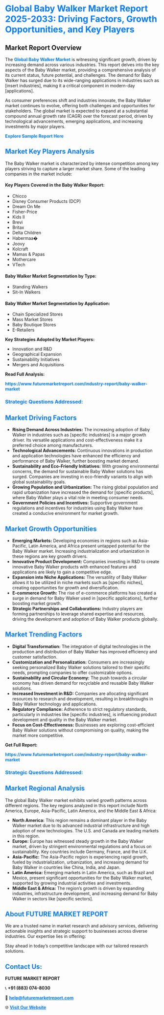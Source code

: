 <h1 style="color: #007BFF;">Global Baby Walker Market Report 2025-2033: Driving Factors, Growth Opportunities, and Key Players</h1>

<section id="overview">
<h2>Market Report Overview</h2>
<p>The <a href="https://www.futuremarketreport.com/industry-report/baby-walker-market" style="color: #007BFF; text-decoration: none;"><strong>Global Baby Walker Market</strong></a> is witnessing significant growth, driven by increasing demand across various industries. This report delves into the key aspects of the Baby Walker market, providing a comprehensive analysis of its current status, future potential, and challenges. The demand for Baby Walker has surged due to its wide-ranging applications in industries such as [insert industries], making it a critical component in modern-day [applications].</p>
<p>As consumer preferences shift and industries innovate, the Baby Walker market continues to evolve, offering both challenges and opportunities for stakeholders. The global market is expected to expand at a substantial compound annual growth rate (CAGR) over the forecast period, driven by technological advancements, emerging applications, and increasing investments by major players.</p>
</section>

<section id="overview">
<p><a href="https://www.futuremarketreport.com/request-sample/reportId=63963" style="color: #007BFF; text-decoration: none;"><strong>Explore Sample Report Here</strong></a></p>
</section>

<section id="key-players">
<h2 style="color: #007BFF;">Market Key Players Analysis</h2>
<p>The Baby Walker market is characterized by intense competition among key players striving to capture a larger market share. Some of the leading companies in the market include:</p>
<h4>Key Players Covered in the Baby Walker Report:</h4>
<ul><li>Chicco</li><li>Disney Consumer Products (DCP)</li><li>Dream On Me</li><li>Fisher-Price</li><li>Kids II</li><li>Brevi</li><li>Britax</li><li>Delta Children</li><li>Habermaa�</li><li>Joovy</li><li>Kolcraft</li><li>Mamas &amp; Papas</li><li>Mothercare</li><li>VTech</li></ul>
<h4>Baby Walker Market Segmentation by Type:</h4>
<ul><li>Standing Walkers</li><li>Sit-In Walkers</li></ul>

<h4>Baby Walker Market Segmentation by Application:</h4>
<ul><li>Chain Specialized Stores</li><li>Mass Market Stores</li><li>Baby Boutique Stores</li><li>E-Retailers</li></ul>
<p><strong>Key Strategies Adopted by Market Players:</strong></p>
<ul>
<li>Innovation and R&D</li>
<li>Geographical Expansion</li>
<li>Sustainability Initiatives</li>
<li>Mergers and Acquisitions</li>
</ul>
</section>

<section>
<p><strong>Read Full Analysis: </strong></p><a href="https://www.futuremarketreport.com/industry-report/baby-walker-market" style="color: #007BFF; text-decoration: none;"><strong>https://www.futuremarketreport.com/industry-report/baby-walker-market</strong></a>
<h3 style="color: #007BFF;">Strategic Questions Addressed:</h3>
</section>

<section id="driving-factors">
<h2 style="color: #007BFF;">Market Driving Factors</h2>
<ul>
<li><strong>Rising Demand Across Industries:</strong> The increasing adoption of Baby Walker in industries such as [specific industries] is a major growth driver. Its versatile applications and cost-effectiveness make it a preferred choice among manufacturers.</li>
<li><strong>Technological Advancements:</strong> Continuous innovations in production and application technologies have enhanced the efficiency and performance of Baby Walker, further boosting market demand.</li>
<li><strong>Sustainability and Eco-Friendly Initiatives:</strong> With growing environmental concerns, the demand for sustainable Baby Walker solutions has surged. Companies are investing in eco-friendly variants to align with global sustainability goals.</li>
<li><strong>Growing Population and Urbanization:</strong> The rising global population and rapid urbanization have increased the demand for [specific products], where Baby Walker plays a vital role in meeting consumer needs.</li>
<li><strong>Government Policies and Incentives:</strong> Supportive government regulations and incentives for industries using Baby Walker have created a conducive environment for market growth.</li>
</ul>
</section>

<section id="growth-opportunities">
<h2 style="color: #007BFF;">Market Growth Opportunities</h2>
<ul>
<li><strong>Emerging Markets:</strong> Developing economies in regions such as Asia-Pacific, Latin America, and Africa present untapped potential for the Baby Walker market. Increasing industrialization and urbanization in these regions are key growth drivers.</li>
<li><strong>Innovative Product Development:</strong> Companies investing in R&D to create innovative Baby Walker products with enhanced features and applications are likely to gain a competitive edge.</li>
<li><strong>Expansion into Niche Applications:</strong> The versatility of Baby Walker allows it to be utilized in niche markets such as [specific niches], creating opportunities for growth and diversification.</li>
<li><strong>E-commerce Growth:</strong> The rise of e-commerce platforms has created a surge in demand for Baby Walker used in [specific applications], further boosting market growth.</li>
<li><strong>Strategic Partnerships and Collaborations:</strong> Industry players are forming partnerships to leverage shared expertise and resources, driving the development and adoption of Baby Walker products globally.</li>
</ul>
</section>

<section id="trending-factors">
<h2 style="color: #007BFF;">Market Trending Factors</h2>
<ul>
<li><strong>Digital Transformation:</strong> The integration of digital technologies in the production and distribution of Baby Walker has improved efficiency and customer satisfaction.</li>
<li><strong>Customization and Personalization:</strong> Consumers are increasingly seeking personalized Baby Walker solutions tailored to their specific needs, prompting companies to offer customizable options.</li>
<li><strong>Sustainability and Circular Economy:</strong> The push towards a circular economy has driven demand for recyclable and reusable Baby Walker solutions.</li>
<li><strong>Increased Investment in R&D:</strong> Companies are allocating significant resources to research and development, resulting in breakthroughs in Baby Walker technology and applications.</li>
<li><strong>Regulatory Compliance:</strong> Adherence to strict regulatory standards, particularly in industries like [specific industries], is influencing product development and quality in the Baby Walker market.</li>
<li><strong>Focus on Cost-Effectiveness:</strong> Businesses are exploring cost-efficient Baby Walker solutions without compromising on quality, making the market more competitive.</li>
</ul>
</section>

<section>
<p><strong>Get Full Report: </strong></p><a href="https://www.futuremarketreport.com/industry-report/baby-walker-market" style="color: #007BFF; text-decoration: none;"><strong>https://www.futuremarketreport.com/industry-report/baby-walker-market</strong></a>
<h3 style="color: #007BFF;">Strategic Questions Addressed:</h3>
</section>


<section id="regional-analysis">
<h2 style="color: #007BFF;">Market Regional Analysis</h2>
<p>The global Baby Walker market exhibits varied growth patterns across different regions. The key regions analyzed in this report include North America, Europe, Asia-Pacific, Latin America, and the Middle East & Africa:</p>
<ul>
<li><strong>North America:</strong> This region remains a dominant player in the Baby Walker market due to its advanced industrial infrastructure and high adoption of new technologies. The U.S. and Canada are leading markets in this region.</li>
<li><strong>Europe:</strong> Europe has witnessed steady growth in the Baby Walker market, driven by stringent environmental regulations and a focus on sustainability. Key countries include Germany, France, and the U.K.</li>
<li><strong>Asia-Pacific:</strong> The Asia-Pacific region is experiencing rapid growth, fueled by industrialization, urbanization, and increasing demand for Baby Walker in countries like China, India, and Japan.</li>
<li><strong>Latin America:</strong> Emerging markets in Latin America, such as Brazil and Mexico, present significant opportunities for the Baby Walker market, supported by growing industrial activities and investments.</li>
<li><strong>Middle East & Africa:</strong> The region’s growth is driven by expanding industries, infrastructure development, and increasing demand for Baby Walker in sectors like [specific sectors].</li>
</ul>
</section>

<footer>
<h2 style="color: #007BFF;">About FUTURE MARKET REPORT</h2>
<p>We are a trusted name in market research and advisory services, delivering actionable insights and strategic support to businesses across diverse industries. Our expertise lies in offering:</p>

<p>Stay ahead in today’s competitive landscape with our tailored research solutions.</p>

<h2 style="color: #007BFF;">Contact Us:</h2>
<p><strong>FUTURE MARKET REPORT</strong></p>
<p>📞 <strong>+91 (883) 074-8030</strong></p>
<p>📧 <strong><a href="mailto:help@futuremarketreport.com" style="color: #007BFF;">help@futuremarketreport.com</a></strong></p>
<p>🌐 <strong><a href="https://www.futuremarketreport.com/" style="color: #007BFF;">Visit Our Website</a></strong></p>
</footer>